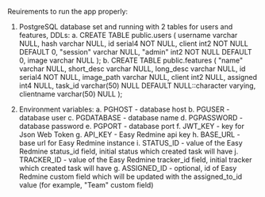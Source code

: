 Reuirements to run the app properly:
1. PostgreSQL database set and running with 2 tables for users and features, DDLs:
 a. 
CREATE TABLE public.users (
	username varchar NULL,
	hash varchar NULL,
	id serial4 NOT NULL,
	client int2 NOT NULL DEFAULT 0,
	"session" varchar NULL,
	"admin" int2 NOT NULL DEFAULT 0,
	image varchar NULL
);
 b. 
CREATE TABLE public.features (
	"name" varchar NULL,
	short_desc varchar NULL,
	long_desc varchar NULL,
	id serial4 NOT NULL,
	image_path varchar NULL,
	client int2 NULL,
	assigned int4 NULL,
	task_id varchar(50) NULL DEFAULT NULL::character varying,
	clientname varchar(50) NULL
);

1. Environment variables:
 a. PGHOST - database host
 b. PGUSER - database user
 c. PGDATABASE - database name
 d. PGPASSWORD - database password
 e. PGPORT - database port
 f. JWT_KEY - key for Json Web Token
 g. API_KEY - Easy Redmine api key
 h. BASE_URL - base url for Easy Redmine instance
 i. STATUS_ID - value of the Easy Redmine status_id field, initial status which created task will have
 j. TRACKER_ID - value of the Easy Redmine tracker_id field, initial tracker which created task will have
 g. ASSIGNED_ID - optional, id of Easy Redmine custom field which will be updated with the assigned_to_id value (for example, "Team" custom field)
